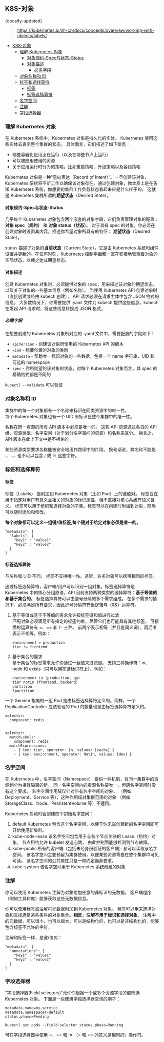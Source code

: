 ## K8S-对象
{docsify-updated}
> https://kubernetes.io/zh-cn/docs/concepts/overview/working-with-objects/labels/

- [K8S-对象](#k8s-对象)
  - [理解 Kubernetes 对象](#理解-kubernetes-对象)
    - [对象规约-Spec与状态-Status](#对象规约-spec与状态-status)
    - [对象描述](#对象描述)
      - [必需字段](#必需字段)
  - [对象名称和 ID](#对象名称和-id)
  - [标签和选择算符](#标签和选择算符)
    - [标签](#标签)
    - [标签选择算符](#标签选择算符)
  - [名字空间](#名字空间)
  - [注解](#注解)
  - [字段选择器](#字段选择器)


### 理解 Kubernetes 对象
在 Kubernetes 系统中，Kubernetes 对象是持久化的实体。 Kubernetes 使用这些实体去表示整个集群的状态。 具体而言，它们描述了如下信息：
+ 哪些容器化应用正在运行（以及在哪些节点上运行）
+ 可以被应用使用的资源
+ 关于应用运行时行为的策略，比如重启策略、升级策略以及容错策略

Kubernetes 对象是一种“意向表达（Record of Intent）”。一旦创建该对象， Kubernetes 系统将不断工作以确保该对象存在。通过创建对象，你本质上是在告知 Kubernetes 系统，你想要的集群工作负载状态看起来应是什么样子的， 这就是 Kubernetes 集群所谓的**期望状态**（Desired State）。

#### 对象规约-Spec与状态-Status 
几乎每个 Kubernetes 对象包含两个嵌套的对象字段，它们负责管理对象的配置： **对象 spec（规约）** 和 **对象 status（状态）**。 对于具有 spec 的对象，你必须在创建对象时设置其内容，描述你希望对象所具有的特征： **期望状态**（Desired State）。

status 描述了对象的**当前状态**（Current State），它是由 Kubernetes 系统和组件设置并更新的。在任何时刻，Kubernetes 控制平面都一直在积极地管理着对象的实际状态，以使之达成期望状态。

#### 对象描述
创建 Kubernetes 对象时，必须提供对象的 spec，用来描述该对象的期望状态， 以及关于对象的一些基本信息（例如名称）。 当使用 Kubernetes API 创建对象时（直接创建或经由 kubectl 创建）， API 请求必须在请求主体中包含 JSON 格式的信息。 大多数情况下，你需要提供 .yaml 文件为 kubectl 提供这些信息。kubectl 在发起 API 请求时，将这些信息转换成 JSON 格式。

##### 必需字段 
在想要创建的 Kubernetes 对象所对应的 .yaml 文件中，需要配置的字段如下：
+ `apiVersion` - 创建该对象所使用的 Kubernetes API 的版本
+ `kind` - 想要创建的对象的类别
+ `metadata` - 帮助唯一标识对象的一些数据，包括一个 name 字符串、UID 和可选的 namespace
+ `spec` - 你所期望的该对象的状态，对每个 Kubernetes 对象而言，其 spec 的精确格式都是不同的

`kubectl --validate` 可以验证


### 对象名称和 ID
集群中的每一个对象都有一个名称来标识在同类资源中的唯一性。  
每个 Kubernetes 对象也有一个 UID 来标识在整个集群中的唯一性。

名称在同一资源的所有 API 版本中必须是唯一的。 这些 API 资源通过各自的 API 组、资源类型、名字空间（对于划分名字空间的资源）和名称来区分。 换言之，API 版本在此上下文中是不相关的。

某些资源类型要求名称能被安全地用作路径中的片段。 换句话说，其名称不能是 .、..，也不可以包含 / 或 % 这些字符。

### 标签和选择算符

#### 标签
标签（Labels） 是附加到 Kubernetes 对象（比如 Pod）上的键值对。 标签旨在用于指定对用户有意义且相关的对象的标识属性，但不直接对核心系统有语义含义。 标签可以用于组织和选择对象的子集。标签可以在创建时附加到对象，随后可以随时添加和修改。 

**每个对象都可以定义一组键/值标签,每个键对于给定对象必须是唯一的。**
```
"metadata": {
  "labels": {
    "key1" : "value1",
    "key2" : "value2"
  }
}
```

#### 标签选择算符 
与名称和 UID 不同， 标签不支持唯一性。通常，许多对象可以携带相同的标签。

通过标签选择算符，客户端/用户可以识别一组对象。标签选择算符是 Kubernetes 中的核心分组原语。API 目前支持两种类型的选择算符：**基于等值的和基于集合的**。 标签选择算符可以由逗号分隔的多个需求组成。 在多个需求的情况下，必须满足所有要求，因此逗号分隔符充当逻辑与（&&）运算符。

1. 基于等值或基于不等值的需求允许按标签键和值进行过滤  
   匹配对象必须满足所有指定的标签约束，尽管它们也可能具有其他标签。 可接受的运算符有 =、== 和 != 三种。 前两个表示相等（并且是同义词），而后者表示不相等。例如：
   ```
   environment = production
   tier != frontend
   ```

2. 基于集合的需求  
   基于集合的标签需求允许你通过一组值来过滤键。 支持三种操作符：in、notin 和 exists（只可以用在键标识符上）。例如：
   ```
   environment in (production, qa)
   tier notin (frontend, backend)
   partition
   !partition
   ```

一个 Service 指向的一组 Pod 是由标签选择算符定义的。同样，一个 ReplicationController 应该管理的 Pod 的数量也是由标签选择算符定义的。
```
selector:
  component: redis


selector:
  matchLabels:
    component: redis
  matchExpressions:
    - { key: tier, operator: In, values: [cache] }
    - { key: environment, operator: NotIn, values: [dev] }
```

### 名字空间
在 Kubernetes 中，名字空间（Namespace） 提供一种机制，将同一集群中的资源划分为相互隔离的组。 同一名字空间内的资源名称要唯一，但跨名字空间时没有这个要求。 名字空间作用域仅针对带有名字空间的对象， （例如 Deployment、Service 等），这种作用域对集群范围的对象 （例如 StorageClass、Node、PersistentVolume 等）不适用。

Kubernetes 启动时会创建四个初始名字空间：
1. default
	Kubernetes 包含这个名字空间，以便于你无需创建新的名字空间即可开始使用新集群。
2. kube-node-lease
	该名字空间包含用于与各个节点关联的 Lease（租约）对象。 节点租约允许 kubelet 发送心跳， 由此控制面能够检测到节点故障。
3. kube-public
	所有的客户端（包括未经身份验证的客户端）都可以读取该名字空间。 该名字空间主要预留为集群使用，以便某些资源需要在整个集群中可见可读。 该名字空间的公共属性只是一种约定而非要求。
4. kube-system
	该名字空间用于 Kubernetes 系统创建的对象


### 注解
你可以使用 Kubernetes 注解为对象附加任意的非标识的元数据。 客户端程序（例如工具和库）能够获取这些元数据信息。

你可以使用标签或注解将元数据附加到 Kubernetes 对象。 标签可以用来选择对象和查找满足某些条件的对象集合。**相反，注解不用于标识和选择对象**。 注解中的元数据，可以很小，也可以很大，可以是结构化的，也可以是非结构化的，能够包含标签不允许的字符。

注解和标签一样，是键/值对：
```
"metadata": {
  "annotations": {
    "key1" : "value1",
    "key2" : "value2"
  }
}
```

### 字段选择器
“字段选择器(Field selectors)”允许你根据一个或多个资源字段的值筛选 Kubernetes 对象。 下面是一些使用字段选择器查询的例子：

```
metadata.name=my-service
metadata.namespace!=default
status.phase=Pending

kubectl get pods --field-selector status.phase=Running
```
可在字段选择器中使用 =、== 和 != （= 和 == 的意义是相同的）操作符。

